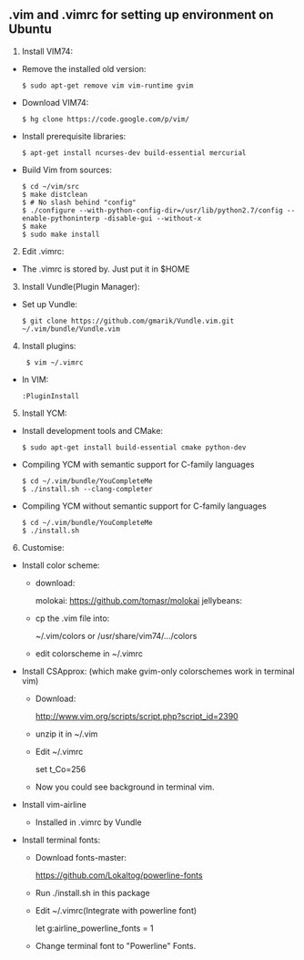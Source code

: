 .vim and .vimrc for setting up environment on Ubuntu
---

1. Install VIM74:

  * Remove the installed old version:

        $ sudo apt-get remove vim vim-runtime gvim

  * Download VIM74:

        $ hg clone https://code.google.com/p/vim/

  * Install prerequisite libraries:

        $ apt-get install ncurses-dev build-essential mercurial

  * Build Vim from sources:

        $ cd ~/vim/src
        $ make distclean
        $ # No slash behind "config" 
        $ ./configure --with-python-config-dir=/usr/lib/python2.7/config --enable-pythoninterp -disable-gui --without-x
        $ make
        $ sudo make install

2. Edit .vimrc:

  * The .vimrc is stored by. Just put it in $HOME

3. Install Vundle(Plugin Manager):

  * Set up Vundle:

        $ git clone https://github.com/gmarik/Vundle.vim.git ~/.vim/bundle/Vundle.vim

4. Install plugins:

        $ vim ~/.vimrc

  * In VIM:

        :PluginInstall

5. Install YCM:

  * Install development tools and CMake: 

        $ sudo apt-get install build-essential cmake python-dev

  * Compiling YCM with semantic support for C-family languages

        $ cd ~/.vim/bundle/YouCompleteMe
        $ ./install.sh --clang-completer

  * Compiling YCM without semantic support for C-family languages

        $ cd ~/.vim/bundle/YouCompleteMe
        $ ./install.sh

6. Customise:

  * Install color scheme:

    * download:

        molokai: https://github.com/tomasr/molokai
        jellybeans:

    * cp the .vim file into:

        ~/.vim/colors
        or
        /usr/share/vim74/.../colors

     * edit colorscheme in ~/.vimrc

  * Install CSApprox: (which make gvim-only colorschemes work in terminal vim)

    * Download:

        http://www.vim.org/scripts/script.php?script_id=2390

    * unzip it in ~/.vim

    * Edit ~/.vimrc

        set t_Co=256

    * Now you could see background in terminal vim.

  * Install vim-airline

    * Installed in .vimrc by Vundle

  * Install terminal fonts:

    * Download fonts-master:

        https://github.com/Lokaltog/powerline-fonts

    * Run ./install.sh in this package

    * Edit ~/.vimrc(Integrate with powerline font)

        let g:airline_powerline_fonts = 1

    * Change terminal font to "Powerline" Fonts.
